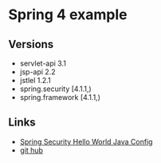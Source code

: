 # Spring 4 example
## Versions
- servlet-api 3.1
- jsp-api 2.2
- jstlel 1.2.1
- spring.security [4.1.1,)
- spring.framework [4.1.1,)
## Links
- [Spring Security Hello World Java Config](http://habrahabr.ru/post/226791/)
- [git hub](https://github.com/eugenp/tutorials)